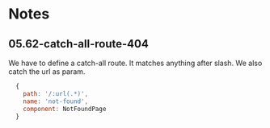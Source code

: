 # Notes

## 05.62-catch-all-route-404

We have to define a catch-all route. It matches anything after slash. We also catch the url as param.

```js
  {
    path: '/:url(.*)',
    name: 'not-found',
    component: NotFoundPage
  }
```
